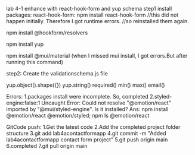 lab 4-1 enhance with react-hook-form and yup schema
step1
install packages:
react-hook-form: npm install react-hook-form
//this did not happen initially. Therefore I got runtime errors.
//so reinstalled them again.

npm install @hookform/resolvers

npm install yup

npm install @mui/material
(when I missed mui install, I got errors.But after running this command)

step2: Create the validationschema.js file

yup.object().shape({})
yup.string()
required()
min() max()
email()


Errors:
1.packages install were incomplete. So, completed
2.styled-engine:false:1  Uncaught Error: Could not resolve "@emotion/react" imported by "@mui/styled-engine". Is it installed?
Ans: npm install @emotion/react @emotion/styled; npm ls @emotion/react


GitCode push:
1.Get the latest code
2.Add the completed project folder structure
3.git add lab4acontactformapp
4.git commit -m "Added lab4acontactformapp contact form project"
5.git push origin main
6.completed
7.git pull origin main

